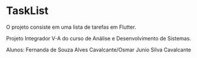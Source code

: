 # TaskList

O projeto consiste em uma lista de tarefas em Flutter.

Projeto Integrador V-A do curso de Análise e Desenvolvimento de Sistemas.

Alunos: Fernanda de Souza Alves Cavalcante/Osmar Junio Silva Cavalcante
